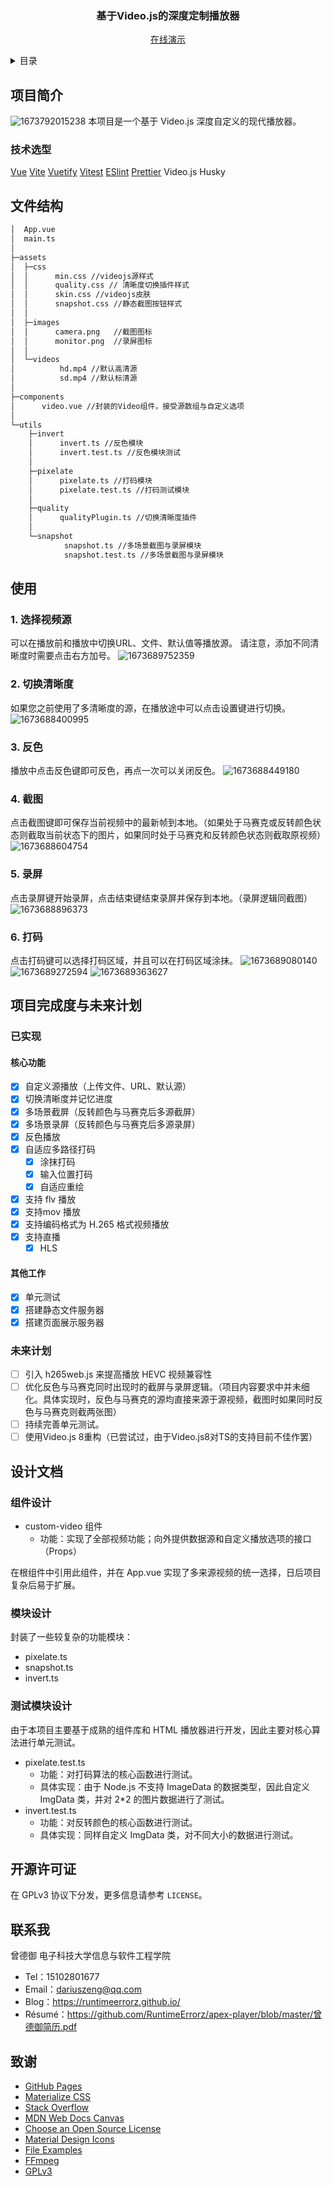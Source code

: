 <div align="center">
<h3 align="center">基于Video.js的深度定制播放器</h3>

<p align="center">
    <a href="https://runtimeerrorz.github.io/player/">在线演示</a>
  </p>
</div>

<details>
  <summary>目录</summary>
  <ol>
    <li>
      <a href="#项目简介">项目简介</a>
      <ul>
        <li><a href="#技术栈">技术栈</a></li>
      </ul>
    </li>
    <li><a href="#文件结构">文件结构</a></li>
    <li><a href="#使用">使用</a></li>
    <li>
      <a href="#项目完成度与未来计划">项目完成度与未来计划</a>
      <ul>
          <li><a href="#已实现">已实现</a></li>
      </ul>
       <ul>
          <li><a href="#未来计划">未来计划</a></li>
      </ul>
    </li>
    <li><a href="#开源许可证">开源许可证</a></li>
    <li><a href="#联系我">联系我</a></li>
    <li><a href="#致谢">致谢</a></li>
  </ol>
</details>

## 项目简介

![1673792015238](image/README/1673792015238.png)
本项目是一个基于 Video.js 深度自定义的现代播放器。

### 技术选型

[Vue][Vue-url]
[Vite][Vite-url]
[Vuetify][Vuetify-url]
[Vitest][Vitest-url]
[ESlint][ESlint-url]
[Prettier][Prettier-url]
Video.js
Husky

## 文件结构

```bash
│  App.vue
│  main.ts
│
├─assets
│  ├─css
│  │      min.css //videojs源样式
│  │      quality.css // 清晰度切换插件样式
│  │      skin.css //videojs皮肤
│  │      snapshot.css //静态截图按钮样式
│  │
│  ├─images
│  │      camera.png   //截图图标
│  │      monitor.png  //录屏图标
│  │
│  └─videos
│          hd.mp4 //默认高清源
│          sd.mp4 //默认标清源
│
├─components
│      video.vue //封装的Video组件，接受源数组与自定义选项
│
└─utils
    ├─invert
    │      invert.ts //反色模块
    │      invert.test.ts //反色模块测试
    │
    ├─pixelate
    │      pixelate.ts //打码模块
    │      pixelate.test.ts //打码测试模块
    │
    ├─quality
    │      qualityPlugin.ts //切换清晰度插件
    │
    └─snapshot
            snapshot.ts //多场景截图与录屏模块
            snapshot.test.ts //多场景截图与录屏模块

```

## 使用

### 1. 选择视频源

可以在播放前和播放中切换URL、文件、默认值等播放源。
请注意，添加不同清晰度时需要点击右方加号。
![1673689752359](image/README/1673689752359.png)

### 2. 切换清晰度

如果您之前使用了多清晰度的源，在播放途中可以点击设置键进行切换。
![1673688400995](image/README/1673688400995.png)

### 3. 反色

播放中点击反色键即可反色，再点一次可以关闭反色。
![1673688449180](image/README/1673688449180.png)

### 4. 截图

点击截图键即可保存当前视频中的最新帧到本地。（如果处于马赛克或反转颜色状态则截取当前状态下的图片，如果同时处于马赛克和反转颜色状态则截取原视频）
![1673688604754](image/README/1673688604754.png)

### 5. 录屏

点击录屏键开始录屏，点击结束键结束录屏并保存到本地。（录屏逻辑同截图）
![1673688896373](image/README/1673688896373.png)

### 6. 打码

点击打码键可以选择打码区域，并且可以在打码区域涂抹。
![1673689080140](image/README/1673689080140.png)
![1673689272594](image/README/1673689272594.png)
![1673689363627](image/README/1673689363627.png)

## 项目完成度与未来计划

### 已实现

#### 核心功能

- [X] 自定义源播放（上传文件、URL、默认源）
- [X] 切换清晰度并记忆进度
- [X] 多场景截屏（反转颜色与马赛克后多源截屏）
- [X] 多场景录屏（反转颜色与马赛克后多源录屏）
- [X] 反色播放
- [X] 自适应多路径打码
  - [X] 涂抹打码
  - [X] 输入位置打码
  - [X] 自适应重绘
- [X] 支持 flv 播放
- [X] 支持mov 播放
- [X] 支持编码格式为 H.265 格式视频播放
- [X] 支持直播
  - [X] HLS

#### 其他工作

- [X] 单元测试
- [X] 搭建静态文件服务器
- [X] 搭建页面展示服务器

### 未来计划

- [ ] 引入 h265web.js 来提高播放 HEVC 视频兼容性
- [ ] 优化反色与马赛克同时出现时的截屏与录屏逻辑。（项目内容要求中并未细化。具体实现时，反色与马赛克的源均直接来源于源视频，截图时如果同时反色与马赛克则截两张图）
- [ ] 持续完善单元测试。
- [ ] 使用Video.js 8重构（已尝试过，由于Video.js8对TS的支持目前不佳作罢）

## 设计文档

### 组件设计

- custom-video 组件
  - 功能：实现了全部视频功能；向外提供数据源和自定义播放选项的接口（Props）

在根组件中引用此组件，并在 App.vue 实现了多来源视频的统一选择，日后项目复杂后易于扩展。

### 模块设计

封装了一些较复杂的功能模块：

- pixelate.ts
- snapshot.ts
- invert.ts

### 测试模块设计

由于本项目主要基于成熟的组件库和 HTML 播放器进行开发，因此主要对核心算法进行单元测试。

- pixelate.test.ts
  - 功能：对打码算法的核心函数进行测试。
  - 具体实现：由于 Node.js 不支持 ImageData 的数据类型，因此自定义 ImgData 类，并对 2\*2 的图片数据进行了测试。
- invert.test.ts
  - 功能：对反转颜色的核心函数进行测试。
  - 具体实现：同样自定义 ImgData 类，对不同大小的数据进行测试。

## 开源许可证

在 GPLv3 协议下分发，更多信息请参考 `LICENSE`。

## 联系我

曾德御 电子科技大学信息与软件工程学院

- Tel：15102801677
- Email：dariuszeng@qq.com
- Blog：https://runtimeerrorz.github.io/
- Résumé：https://github.com/RuntimeErrorz/apex-player/blob/master/曾德御简历.pdf

## 致谢

- [GitHub Pages](https://pages.github.com)
- [Materialize CSS](https://github.com/dogfalo/materialize)
- [Stack Overflow](https://stackoverflow.com/)
- [MDN Web Docs Canvas](https://developer.mozilla.org/zh-CN/docs/Web/API/Canvas_API)
- [Choose an Open Source License](https://choosealicense.com)
- [Material Design Icons](https://materialdesignicons.com/)
- [File Examples](https://file-examples.com/)
- [FFmpeg](https://ffmpeg.org/)
- [GPLv3](https://www.gnu.org/licenses/gpl-3.0.html)

[Vue]: https://img.shields.io/badge/Vue.js-35495E?style=for-the-badge&logo=vuedotjs&logoColor=4FC08D
[Vue-url]: https://vuejs.org/
[Vite]: https://img.shields.io/badge/Vite-20232A?style=for-the-badge&logo=vite
[Vite-url]: https://vitejs.cn/
[Vuetify]: https://img.shields.io/badge/Vuetify-aeddff?style=for-the-badge&logo=vuetify&logoColor=1697F6
[Vuetify-url]: https://next.vuetifyjs.com/
[Vitest]: https://img.shields.io/badge/Vitest-729b1b?style=for-the-badge&logo=vitest&logoColor=fcc72b
[Vitest-url]: https://cn.vitest.dev/
[ESlint-url]: https://eslint.org/
[ESlint]: https://img.shields.io/badge/eslint-101828?style=for-the-badge&logo=eslint
[Prettier-url]: https://prettier.io/
[Prettier]: https://img.shields.io/badge/prettier-1a2b34?style=for-the-badge&logo=prettier
[product-screenshot]: README_PIC/screenshot.png
